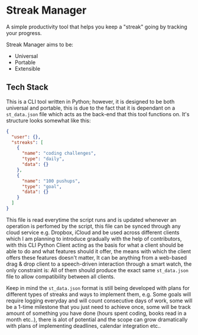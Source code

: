 # Streak Manager

A simple productivity tool that helps you keep a "streak" going by tracking your progress.

Streak Manager aims to be:

- Universal
- Portable
- Extensible

## 

## Tech Stack

This is a CLI tool written in Python; however, it is designed to be both universal and portable, this is due to the fact that it is dependant on a `st_data.json` file which acts as the back-end that this tool functions on. It's structure looks somewhat like this:

```json
{
  "user": {},
  "streaks": [
    {
      "name": "coding challenges",
      "type": "daily",
      "data": {}
    },
    {
      "name": "100 pushups",
      "type": "goal",
      "data": {}
    }
  ]
}
```

This file is read everytime the script runs and is updated whenever an operation is perfomed by the script, this file can be synced through any cloud service e.g. Dropbox, iCloud and be used across different clients which I am planning to introduce gradually with the help of contributors, with this CLI Python Client acting as the basis for what a client should be able to do and what features should it offer, the means with which the client offers these features doesn't matter, It can be anything from a web-based drag & drop client to a speech-driven interaction through a smart watch, the only constraint is: All of them should produce the exact same `st_data.json` file to allow compatibility between all clients.

Keep in mind the `st_data.json` format is still being developed with plans for different types of streaks and ways to implement them, e.g. Some goals will require logging everyday and will count consecutive days of work, some will be a 1-time milestone that you just need to achieve once, some will be track amount of something you have done (hours spent coding, books read in a month etc..), there is alot of potential and the scope can grow dramatically with plans of implementing deadlines, calendar integration etc..
